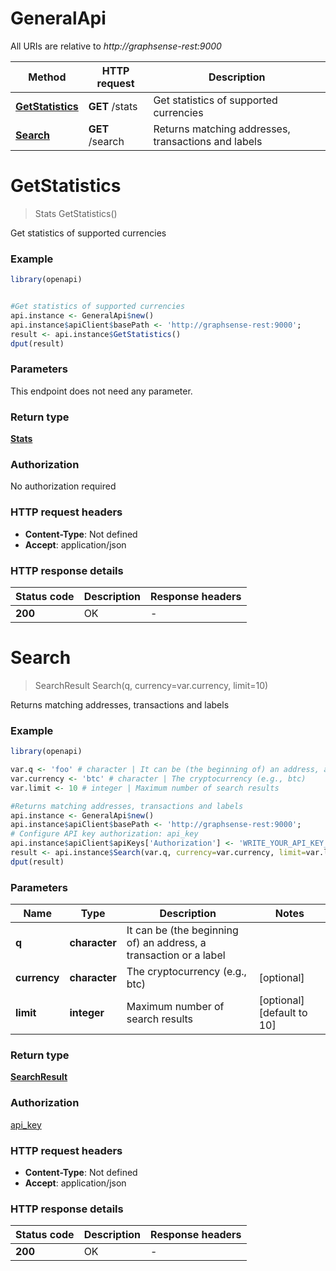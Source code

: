 # GeneralApi

All URIs are relative to *http://graphsense-rest:9000*

Method | HTTP request | Description
------------- | ------------- | -------------
[**GetStatistics**](GeneralApi.md#GetStatistics) | **GET** /stats | Get statistics of supported currencies
[**Search**](GeneralApi.md#Search) | **GET** /search | Returns matching addresses, transactions and labels


# **GetStatistics**
> Stats GetStatistics()

Get statistics of supported currencies

### Example
```R
library(openapi)


#Get statistics of supported currencies
api.instance <- GeneralApi$new()
api.instance$apiClient$basePath <- 'http://graphsense-rest:9000';
result <- api.instance$GetStatistics()
dput(result)
```

### Parameters
This endpoint does not need any parameter.

### Return type

[**Stats**](stats.md)

### Authorization

No authorization required

### HTTP request headers

 - **Content-Type**: Not defined
 - **Accept**: application/json

### HTTP response details
| Status code | Description | Response headers |
|-------------|-------------|------------------|
| **200** | OK |  -  |

# **Search**
> SearchResult Search(q, currency=var.currency, limit=10)

Returns matching addresses, transactions and labels

### Example
```R
library(openapi)

var.q <- 'foo' # character | It can be (the beginning of) an address, a transaction or a label
var.currency <- 'btc' # character | The cryptocurrency (e.g., btc)
var.limit <- 10 # integer | Maximum number of search results

#Returns matching addresses, transactions and labels
api.instance <- GeneralApi$new()
api.instance$apiClient$basePath <- 'http://graphsense-rest:9000';
# Configure API key authorization: api_key
api.instance$apiClient$apiKeys['Authorization'] <- 'WRITE_YOUR_API_KEY_HERE';
result <- api.instance$Search(var.q, currency=var.currency, limit=var.limit)
dput(result)
```

### Parameters

Name | Type | Description  | Notes
------------- | ------------- | ------------- | -------------
 **q** | **character**| It can be (the beginning of) an address, a transaction or a label | 
 **currency** | **character**| The cryptocurrency (e.g., btc) | [optional] 
 **limit** | **integer**| Maximum number of search results | [optional] [default to 10]

### Return type

[**SearchResult**](search_result.md)

### Authorization

[api_key](../README.md#api_key)

### HTTP request headers

 - **Content-Type**: Not defined
 - **Accept**: application/json

### HTTP response details
| Status code | Description | Response headers |
|-------------|-------------|------------------|
| **200** | OK |  -  |


